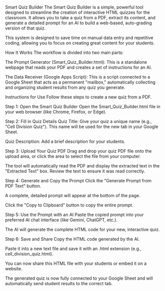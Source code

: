 Smart Quiz Builder
The Smart Quiz Builder is a simple, powerful tool designed to streamline the creation of interactive HTML quizzes for the classroom. It allows you to take a quiz from a PDF, extract its content, and generate a detailed prompt for an AI to build a web-based, auto-grading version of that quiz.

This system is designed to save time on manual data entry and repetitive coding, allowing you to focus on creating great content for your students.

How It Works
The workflow is divided into two main parts:

The Prompt Generator (Smart_Quiz_Builder.html): This is a standalone webpage that reads your PDF and creates a set of instructions for an AI.

The Data Receiver (Google Apps Script): This is a script connected to a Google Sheet that acts as a permanent "mailbox," automatically collecting and organizing student results from any quiz you generate.

Instructions for Use
Follow these steps to create a new quiz from a PDF.

Step 1: Open the Smart Quiz Builder
Open the Smart_Quiz_Builder.html file in your web browser (like Chrome, Firefox, or Edge).

Step 2: Fill in Quiz Details
Quiz Title: Give your quiz a unique name (e.g., "Cell Division Quiz"). This name will be used for the new tab in your Google Sheet.

Quiz Description: Add a brief description for your students.

Step 3: Upload Your Quiz PDF
Drag and drop your quiz PDF file onto the upload area, or click the area to select the file from your computer.

The tool will automatically read the PDF and display the extracted text in the "Extracted Text" box. Review the text to ensure it was read correctly.

Step 4: Generate and Copy the Prompt
Click the "Generate Prompt from PDF Text" button.

A complete, detailed prompt will appear at the bottom of the page.

Click the "Copy to Clipboard" button to copy the entire prompt.

Step 5: Use the Prompt with an AI
Paste the copied prompt into your preferred AI chat interface (like Gemini, ChatGPT, etc.).

The AI will generate the complete HTML code for your new, interactive quiz.

Step 6: Save and Share
Copy the HTML code generated by the AI.

Paste it into a new text file and save it with an .html extension (e.g., cell_division_quiz.html).

You can now share this HTML file with your students or embed it on a website.

The generated quiz is now fully connected to your Google Sheet and will automatically send student results to the correct tab.
